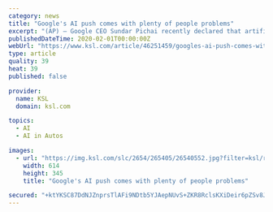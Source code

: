 ```yaml
---
category: news
title: "Google's AI push comes with plenty of people problems"
excerpt: "(AP) — Google CEO Sundar Pichai recently declared that artificial intelligence fueled by powerful ... driving vehicles developed by Alphabet's Waymo unit, which aim to do away with human drivers ..."
publishedDateTime: 2020-02-01T00:00:00Z
webUrl: "https://www.ksl.com/article/46251459/googles-ai-push-comes-with-plenty-of-people-problems"
type: article
quality: 39
heat: 39
published: false

provider:
  name: KSL
  domain: ksl.com

topics:
  - AI
  - AI in Autos

images:
  - url: "https://img.ksl.com/slc/2654/265405/26540552.jpg?filter=ksl/responsive_story_lg"
    width: 614
    height: 345
    title: "Google's AI push comes with plenty of people problems"

secured: "+ktYKSC87DdNJZnprsTlAFi9NDtb5YJAepNUvS+ZKR8RclsKXiDeir6pZSv8JYDv6cc7ruOKsH7lViEoZVzTsFAdHw/Nv8PuXdMmXZZbzo1AzwQ8fqxpciv4Dbmb162Pm7nhQrbkpr3ezLuEN7hfqazSQjaXgH2aqf56JXkHRsUslid+Qdwp6lW5Xuz9nLIFfLq/Xr3Im9xrsX3cJLSoFcTIBIeV5vMbcxs7pi4onH3TzsYshK6nrHWUg9p+AsKxuPbLyPKmn2jKBXsJM7Bn11elko1DYrIrHyAjBjyCWqb+DVzKl4c4q3Oi4D6ueNqk;ZO8Sz0LGCvt915octii/DA=="
---
```


